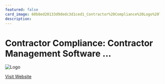 ```yaml
---
featured: false
card_image: 60b8ed20133d9dedc3d1ced1_Contractor%20Compliance%20Logo%20Trimmed.svg
description: 
---
```


# Contractor Compliance: Contractor Management Software ...
<img src="60b8ed20133d9dedc3d1ced1_Contractor%20Compliance%20Logo%20Trimmed.svg" alt="Logo" style="max-width: 200px; height: auto;">

<a href="https://www.contractorcompliance.io/">Visit Website</a>  

